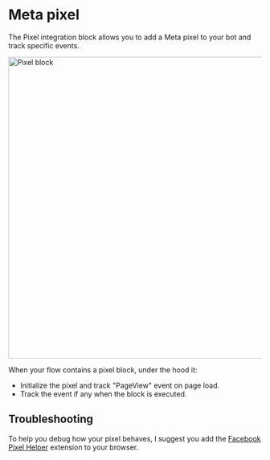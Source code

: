 # Meta pixel

The Pixel integration block allows you to add a Meta pixel to your bot and track specific events.

<img
  src="/img/blocks/integrations/pixel.png"
  width="600"
  alt="Pixel block"
/>

When your flow contains a pixel block, under the hood it:

- Initialize the pixel and track "PageView" event on page load.
- Track the event if any when the block is executed.

## Troubleshooting

To help you debug how your pixel behaves, I suggest you add the [Facebook Pixel Helper](https://chrome.google.com/webstore/detail/facebook-pixel-helper/fdgfkebogiimcoedlicjlajpkdmockpc) extension to your browser.
